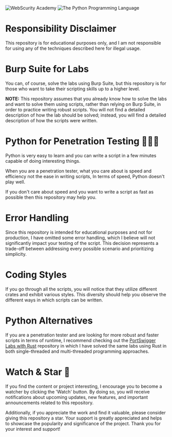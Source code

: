 ![WebScurity Academy](https://portswigger.net/content/images/logos/academy-twittercard.png)
![The Python Programming Language](https://www.python.org/static/community_logos/python-logo-master-v3-TM-flattened.png)

# Responsibility Disclaimer

This repository is for educational purposes only, and I am not responsible for using any of the techniques described here for illegal usage.

# Burp Suite for Labs

You can, of course, solve the labs using Burp Suite, but this repository is for those who want to take their scripting skills up to a higher level.

**NOTE:** This repository assumes that you already know how to solve the labs and want to solve them using scripts, rather than relying on Burp Suite, in order to practice writing robust scripts.
You will not find a detailed description of how the lab should be solved; instead, you will find a detailed description of how the scripts were written.

# Python for Penetration Testing 👨🏻‍💻

Python is very easy to learn and you can write a script in a few minutes capable of doing interesting things.

When you are a penetration tester, what you care about is speed and efficiency not the ease in writing scripts, In terms of speed, Python doesn't play well.

If you don't care about speed and you want to write a script as fast as possible then this repository may help you.

# Error Handling

Since this repository is intended for educational purposes and not for production, I have omitted some error handling, which I believe will not significantly impact your testing of the script. This decision represents a trade-off between addressing every possible scenario and prioritizing simplicity.

# Coding Styles

If you go through all the scripts, you will notice that they utilize different crates and exhibit various styles. This diversity should help you observe the different ways in which scripts can be written.

# Python Alternatives

If you are a penetration tester and are looking for more robust and faster scripts in terms of runtime, I recommend checking out the [PortSwigger Labs with Rust](https://github.com/elqalawii/portswigger_labs_with_rust) repository in which I have solved the same labs using Rust in both single-threaded and multi-threaded programming approaches.

# Watch & Star 🌟

If you find the content or project interesting, I encourage you to become a watcher by clicking the 'Watch' button. By doing so, you will receive notifications about upcoming updates, new features, and important announcements related to this repository.

Additionally, if you appreciate the work and find it valuable, please consider giving this repository a star. Your support is greatly appreciated and helps to showcase the popularity and significance of the project. Thank you for your interest and support!
